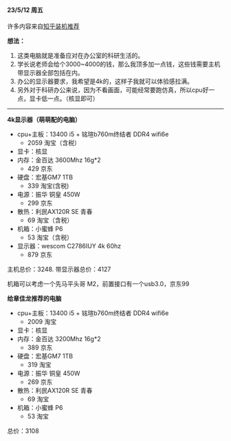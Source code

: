 #### 23/5/12 周五

许多内容来自[知乎装机推荐](https://www.zhihu.com/tardis/bd/art/217881116?source_id=1001)

**想法：**
1. 这类电脑就是准备应对在办公室的科研生活的。
2. 学长说老师会给个3000~4000的钱，那么我顶多加一点钱，这些钱需要主机带显示器全部包括在内。
3. 办公的显示器要求，我希望是4k的，这样子我就可以体验感拉满。
4. 另外对于科研办公来说，因为不看画面，可能经常要跑仿真，所以cpu好一点，显卡低一点。（核显即可）

---

**4k显示器（萌萌配的电脑）**
- cpu+主板：13400 i5 + 铭瑄b760m终结者 DDR4 wifi6e
  - 2059 淘宝（含税）
- 显卡：核显
- 内存：金百达 3600Mhz 16g*2
  - 429 京东
- 硬盘：宏基GM7 1TB
  - 339 淘宝(含税)
- 电源：振华 铜皇 450W 
  - 299 京东
- 散热：利民AX120R SE 青春
  - 69 淘宝（含税）
- 机箱：小蜜蜂 P6
  - 53 淘宝（含税）
- 显示器：wescom  C2786IUY 4k 60hz
  - 879 京东


主机总价：3248.
带显示器总价：4127


机箱可以考虑一个先马平头哥 M2，前置接口有一个usb3.0，京东99

**给章佳龙推荐的电脑**
- cpu+主板：13400 i5 + 铭瑄b760m终结者 DDR4 wifi6e
  - 2009 淘宝
- 显卡：核显
- 内存：金百达 3200Mhz 16g*2
  - 389 京东
- 硬盘：宏基GM7 1TB
  - 319 淘宝
- 电源：振华 铜皇 450W 
  - 269 京东
- 散热：利民AX120R SE 青春
  - 69 淘宝
- 机箱：小蜜蜂 P6
  - 53 淘宝

总价：3108